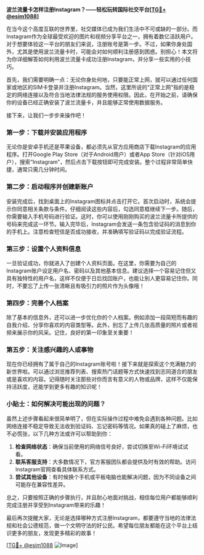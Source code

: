 **波兰流量卡怎样注册Instagram？——轻松玩转国际社交平台[[TG💪+ @esim1088](https://t.me/s/esim1088)]**

在当今这个高度互联的世界里，社交媒体已成为我们生活中不可或缺的一部分。而Instagram作为全球最受欢迎的图片和视频分享平台之一，拥有着数亿活跃用户。对于想要体验这一平台的朋友们来说，注册账号是第一步。不过，如果你身处国外，尤其是使用波兰流量卡时，可能会对如何顺利注册感到困惑。别担心！本文将为你详细解答如何利用波兰流量卡成功注册Instagram，并分享一些实用的小技巧。

首先，我们需要明确一点：无论你身处何地，只要能正常上网，就可以通过任何国家或地区的SIM卡登录并注册Instagram。当然，这里所说的“正常上网”指的是稳定的网络连接以及符合当地法律法规的服务使用权限。因此，在开始之前，请确保你的设备已经正确安装了波兰流量卡，并且能够正常使用数据服务。

接下来，让我们一步步来操作吧！

### 第一步：下载并安装应用程序

无论你是安卓手机还是苹果设备，都必须先从官方应用商店下载Instagram的应用程序。打开Google Play Store（对于Android用户）或者App Store（针对iOS用户），搜索“Instagram”，然后点击下载按钮即可完成安装。整个过程非常简单快捷，通常只需几分钟时间。

### 第二步：启动程序并创建新账户

安装完成后，找到桌面上的Instagram图标并点击打开它。首次启动时，系统会提示你同意相关条款与条件。仔细阅读这些内容后，勾选同意框继续下一步。随后，你需要输入手机号码进行验证。这时，你可以使用刚刚购买的波兰流量卡所提供的号码来完成这一环节。输入完毕后，Instagram会发送一条包含验证码的消息到你的手机上。注意检查短信是否成功接收，并准确填写验证码以完成验证流程。

### 第三步：设置个人资料信息

一旦验证成功，你就进入了创建个人资料页面。在这里，你需要为自己的Instagram账户设定用户名、密码以及其他基本信息。建议选择一个容易记住但又具有独特性的用户名，这样不仅便于日后找回账户，也能让别人更容易记住你。同时，不要忘了上传一张清晰且有吸引力的照片作为头像哦！

### 第四步：完善个人档案

除了基本的信息外，还可以进一步优化你的个人档案。例如添加一段简短而有趣的自我介绍、分享你喜欢的内容类型等。此外，别忘了上传几张高质量的照片或者视频来展示你的风采。记住，良好的第一印象至关重要！

### 第五步：关注感兴趣的人或事物

现在你已经拥有了属于自己的Instagram账号啦！接下来就是探索这个充满魅力的新世界啦。可以通过浏览推荐列表、搜索热门话题等方式快速找到志同道合的朋友或是喜欢的内容。记得随时关注那些对你而言有意义的人物或品牌，这样不仅能保持活跃度，还能学到更多有趣的知识呢！

### 小贴士：如何解决可能出现的问题？

虽然上述步骤看起来很简单明了，但在实际操作过程中难免会遇到各种问题。比如网络连接不稳定导致无法收到验证码、忘记密码等情况。如果真的碰上了麻烦，也不必慌张，以下几种方法或许可以帮助到你：

1. **检查网络状态**：确保当前使用的网络信号良好，尝试切换至Wi-Fi环境试试看。
2. **联系客服支持**：大多数情况下，官方客服团队都会提供及时有效的帮助。访问Instagram官网查看具体联系方式。
3. **尝试其他设备**：有时候换个手机或平板电脑也能解决问题，因为不同设备之间可能存在兼容性差异。

总之，只要按照正确的步骤执行，并且耐心地面对挑战，相信每位用户都能够顺利完成注册并享受到Instagram带来的乐趣！

最后再次提醒大家，无论是选择哪种方式注册Instagram，都要遵守当地的法律法规和社会公德规范，做一个文明守法的好公民。希望每位朋友都能在这个平台上结识更多的朋友，发现更多精彩的故事！

[[TG💪+ @esim1088](https://t.me/s/esim1088) ![Image](https://i.postimg.cc/4NQfJmqS/Snipaste-2025-05-13-00-14-12.png)]